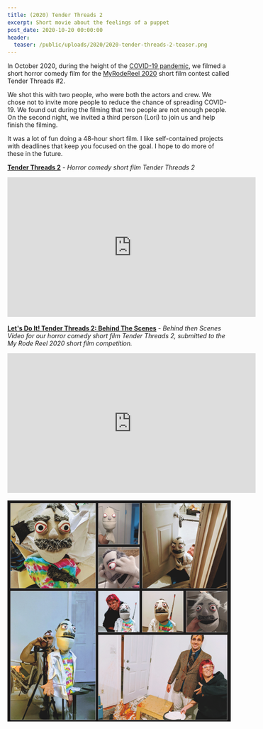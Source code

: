 ```yaml
---
title: (2020) Tender Threads 2
excerpt: Short movie about the feelings of a puppet
post_date: 2020-10-20 00:00:00
header:
  teaser: /public/uploads/2020/2020-tender-threads-2-teaser.png
---
```


In October 2020, during the height of the [COVID-19 pandemic](https://en.wikipedia.org/wiki/COVID-19_pandemic), we filmed a short horror comedy film for the [MyRodeReel 2020](https://myrodereel.com/watch/10484) short film contest called Tender Threads #2.

We shot this with two people, who were both the actors and crew. We chose not to invite more people to reduce the chance of spreading COVID-19. We found out during the filming that two people are not enough people. On the second night, we invited a third person (Lori) to join us and help finish the filming.

It was a lot of fun doing a 48-hour short film. I like self-contained projects with deadlines that keep you focused on the goal. I hope to do more of these in the future.

**[Tender Threads 2](https://www.youtube.com/watch?v=nVVAklIjCiE)** - *Horror comedy short film Tender Threads 2*
<iframe width="560" height="315" src="https://www.youtube.com/embed/nVVAklIjCiE" frameborder="0" allow="accelerometer; autoplay; clipboard-write; encrypted-media; gyroscope; picture-in-picture" allowfullscreen></iframe>

**[Let's Do It! Tender Threads 2: Behind The Scenes](https://www.youtube.com/watch?v=aTa5xYgC17Y)** - *Behind then Scenes Video for our horror comedy short film Tender Threads 2, submitted to the My Rode Reel 2020 short film competition.*

<iframe width="560" height="315" src="https://www.youtube.com/embed/aTa5xYgC17Y" frameborder="0" allow="accelerometer; autoplay; clipboard-write; encrypted-media; gyroscope; picture-in-picture" allowfullscreen></iframe>


![Tender Threads 2 gallery](/public/uploads/2020/2020-tender-threads-2-gallery.png "Tender Threads 2 gallery")
